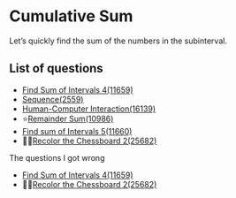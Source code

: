 Cumulative Sum
================
Let’s quickly find the sum of the numbers in the subinterval.

List of questions
----------------

- [Find Sum of Intervals 4(11659)](https://github.com/yoru4890/coding_test/blob/main/baekjoon/prefix_sum/11659.md)
- [Sequence(2559)](https://github.com/yoru4890/coding_test/blob/main/baekjoon/prefix_sum/2559.md)
- [Human-Computer Interaction(16139)](https://github.com/yoru4890/coding_test/blob/main/baekjoon/prefix_sum/16139.md)
- ⭐[Remainder Sum(10986)](https://github.com/yoru4890/coding_test/blob/main/baekjoon/prefix_sum/10986.md)
- [Find sum of Intervals 5(11660)](https://github.com/yoru4890/coding_test/blob/main/baekjoon/prefix_sum/11660.md)
- 🌟🌟[Recolor the Chessboard 2(25682)](https://github.com/yoru4890/coding_test/blob/main/baekjoon/prefix_sum/25682.md)

The questions I got wrong

- [Find Sum of Intervals 4(11659)](https://github.com/yoru4890/coding_test/blob/main/baekjoon/prefix_sum/11659.md)
- 🌟🌟[Recolor the Chessboard 2(25682)](https://github.com/yoru4890/coding_test/blob/main/baekjoon/prefix_sum/25682.md)

